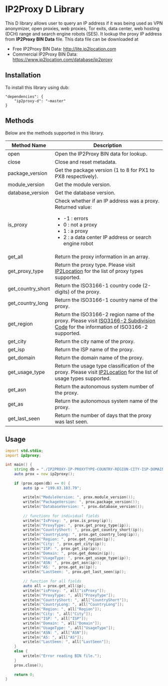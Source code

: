 # IP2Proxy D Library

This D library allows user to query an IP address if it was being used as VPN anonymizer, open proxies, web proxies, Tor exits, data center, web hosting (DCH) range and search engine robots (SES). It lookup the proxy IP address from **IP2Proxy BIN Data** file. This data file can be downloaded at

* Free IP2Proxy BIN Data: http://lite.ip2location.com
* Commercial IP2Proxy BIN Data: https://www.ip2location.com/database/ip2proxy


## Installation

To install this library using dub:

```
"dependencies": {
    "ip2proxy-d": "~master"
}
```

## Methods
Below are the methods supported in this library.

|Method Name|Description|
|---|---|
|open|Open the IP2Proxy BIN data for lookup.|
|close|Close and reset metadata.|
|package_version|Get the package version (1 to 8 for PX1 to PX8 respectively).|
|module_version|Get the module version.|
|database_version|Get the database version.|
|is_proxy|Check whether if an IP address was a proxy. Returned value:<ul><li>-1 : errors</li><li>0 : not a proxy</li><li>1 : a proxy</li><li>2 : a data center IP address or search engine robot</li></ul>|
|get_all|Return the proxy information in an array.|
|get_proxy_type|Return the proxy type. Please visit <a href="https://www.ip2location.com/database/px8-ip-proxytype-country-region-city-isp-domain-usagetype-asn-lastseen" target="_blank">IP2Location</a> for the list of proxy types supported.|
|get_country_short|Return the ISO3166-1 country code (2-digits) of the proxy.|
|get_country_long|Return the ISO3166-1 country name of the proxy.|
|get_region|Return the ISO3166-2 region name of the proxy. Please visit <a href="https://www.ip2location.com/free/iso3166-2" target="_blank">ISO3166-2 Subdivision Code</a> for the information of ISO3166-2 supported.|
|get_city|Return the city name of the proxy.|
|get_isp|Return the ISP name of the proxy.|
|get_domain|Return the domain name of the proxy.|
|get_usage_type|Return the usage type classification of the proxy. Please visit <a href="https://www.ip2location.com/database/px8-ip-proxytype-country-region-city-isp-domain-usagetype-asn-lastseen" target="_blank">IP2Location</a> for the list of usage types supported.|
|get_asn|Return the autonomous system number of the proxy.|
|get_as|Return the autonomous system name of the proxy.|
|get_last_seen|Return the number of days that the proxy was last seen.|

## Usage

```d
import std.stdio;
import ip2proxy;

int main() {
	string db = "./IP2PROXY-IP-PROXYTYPE-COUNTRY-REGION-CITY-ISP-DOMAIN-USAGETYPE-ASN-LASTSEEN.BIN";
	auto prox = new ip2proxy();
	
	if (prox.open(db) == 0) {
		auto ip = "199.83.103.79";
		
		writeln("ModuleVersion: ", prox.module_version());
		writeln("PackageVersion: ", prox.package_version());
		writeln("DatabaseVersion: ", prox.database_version());
		
		// functions for individual fields
		writeln("IsProxy: ", prox.is_proxy(ip));
		writeln("ProxyType: ", prox.get_proxy_type(ip));
		writeln("CountryShort: ", prox.get_country_short(ip));
		writeln("CountryLong: ", prox.get_country_long(ip));
		writeln("Region: ", prox.get_region(ip));
		writeln("City: ", prox.get_city(ip));
		writeln("ISP: ", prox.get_isp(ip));
		writeln("Domain: ", prox.get_domain(ip));
		writeln("UsageType: ", prox.get_usage_type(ip));
		writeln("ASN: ", prox.get_asn(ip));
		writeln("AS: ", prox.get_as(ip));
		writeln("LastSeen: ", prox.get_last_seen(ip));
		
		// function for all fields
		auto all = prox.get_all(ip);
		writeln("isProxy: ", all["isProxy"]);
		writeln("ProxyType: ", all["ProxyType"]);
		writeln("CountryShort: ", all["CountryShort"]);
		writeln("CountryLong: ", all["CountryLong"]);
		writeln("Region: ", all["Region"]);
		writeln("City: ", all["City"]);
		writeln("ISP: ", all["ISP"]);
		writeln("Domain: ", all["Domain"]);
		writeln("UsageType: ", all["UsageType"]);
		writeln("ASN: ", all["ASN"]);
		writeln("AS: ", all["AS"]);
		writeln("LastSeen: ", all["LastSeen"]);
	}
	else {
		writeln("Error reading BIN file.");
	}
	prox.close();
	
	return 0;
}
```
